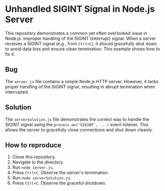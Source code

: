 # Unhandled SIGINT Signal in Node.js Server

This repository demonstrates a common yet often overlooked issue in Node.js: improper handling of the SIGINT (interrupt) signal.  When a server receives a SIGINT signal (e.g., from `Ctrl+C`), it should gracefully shut down to avoid data loss and ensure clean termination. This example shows how to fix it.

## Bug

The `server.js` file contains a simple Node.js HTTP server.  However, it lacks proper handling of the SIGINT signal, resulting in abrupt termination when interrupted.

## Solution

The `serverSolution.js` file demonstrates the correct way to handle the SIGINT signal using the `process.on('SIGINT', ...)` event listener. This allows the server to gracefully close connections and shut down cleanly.

## How to reproduce

1. Clone this repository.
2. Navigate to the directory.
3. Run `node server.js`.
4. Press `Ctrl+C`. Observe the server's termination.
5. Run `node serverSolution.js`.
6. Press `Ctrl+C`. Observe the graceful shutdown.